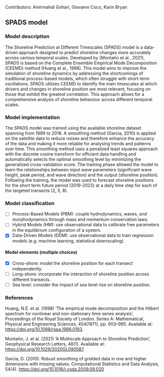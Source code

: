 Contributors: Amirmahdi Gohari, Giovanni Coco, Karin Bryan

## SPADS model

### Model description
The Shoreline Prediction at Different Timescales (SPADS) model is a data-driven approach designed to predict shoreline changes more accurately across various temporal scales. Developed by (Montaño et al., 2021), SPADS is based on the Complete Ensemble Empirical Mode Decomposition (CEEMD) method (Huang et al., 1998). This model aims to improve the simulation of shoreline dynamics by addressing the shortcomings of traditional process-based models, which often struggle with short-term oscillations. SPADS utilizes CEEMD to identify the main timescales at which drivers and changes in shoreline position are most relevant, focusing on those that exhibit the greatest correlation. This approach allows for a comprehensive analysis of shoreline behaviour across different temporal scales.


### Model implementation
The SPADS model was trained using the available shoreline dataset spanning from 1999 to 2018. A smoothing method (Garcia, 2010) is applied on the satellite data to reduce noises and therefore enhance the accuracy of the data and making it more reliable for analysing trends and patterns over time. This smoothing method uses a penalized least squares approach with the discrete cosine transform for efficient data handling and automatically selects the optimal smoothing level by minimizing the generalized cross-validation score.
The training phase allowed the model to learn the relationships between input wave parameters (significant wave height, peak period, and wave direction) and the output (shoreline position). Following the training, the model was used to forecast shoreline positions for the short term future period (2019-2023) at a daily time step for each of the targeted transects (2, 5, 8).

### Model classification
- [ ] Process-Based Models (PBM): couple hydrodynamics, waves, and morphodynamics through mass and momentum conservation laws.
- [ ] Hybrid Models (HM): use observational data to calibrate free parameters in the equilibrium configuration of a system.
- [x] Data-Driven Models (DDM): use observational data to train regression models (e.g. machine learning, statistical downscaling).
#### Model elements (multiple choices)
- [x] Cross-shore: model the shoreline position for each transect independently.
- [ ] Long-shore: incorporate the interaction of shoreline position across different transects.
- [ ] Sea level: consider the impact of sea level rise on shoreline position.

### References
Huang, N.E. et al. (1998) ‘The empirical mode decomposition and the Hilbert spectrum for nonlinear and non-stationary time series analysis’, Proceedings of the Royal Society of London. Series A: Mathematical, Physical and Engineering Sciences, 454(1971), pp. 903–995. Available at: https://doi.org/10.1098/rspa.1998.0193.

Montaño, J. et al. (2021) ‘A Multiscale Approach to Shoreline Prediction’, Geophysical Research Letters, 48(1). Available at: https://doi.org/10.1029/2020GL090587.

Garcia, D. (2010). Robust smoothing of gridded data in one and higher dimensions with missing values. Computational Statistics and Data Analysis, 54(4). https://doi.org/10.1016/j.csda.2009.09.020
 
